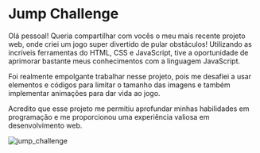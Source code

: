 # Jump Challenge

Olá pessoal! Queria compartilhar com vocês o meu mais recente projeto web, onde criei um jogo super divertido de pular obstáculos! Utilizando as incríveis ferramentas do HTML, CSS e JavaScript, tive a oportunidade de aprimorar bastante meus conhecimentos com a linguagem JavaScript.

Foi realmente empolgante trabalhar nesse projeto, pois me desafiei a usar elementos e códigos para limitar o tamanho das imagens e também implementar animações para dar vida ao jogo.

Acredito que esse projeto me permitiu aprofundar minhas habilidades em programação e me proporcionou uma experiência valiosa em desenvolvimento web.


![jump_challenge](https://github.com/Matheus-Marqs/jump_challenge/assets/122241579/0a210286-c98e-49ef-b254-639accefee44)
